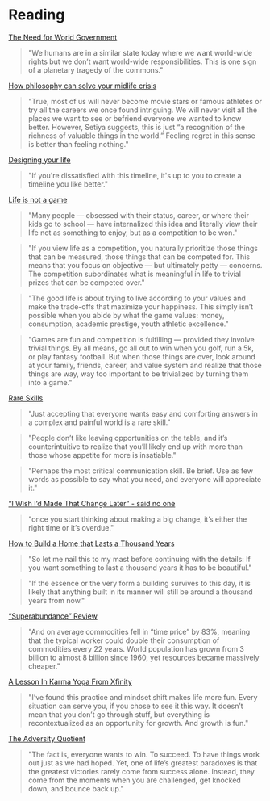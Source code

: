# Reading

[The Need for World Government](https://kk.org/thetechnium/the-need-for-world-government/)

> "We humans are in a similar state today where we want world-wide rights but we don’t want world-wide responsibilities. This is one sign of a planetary tragedy of the commons."

[How philosophy can solve your midlife crisis](https://news.mit.edu/2017/how-philosophy-can-solve-your-midlife-crisis-1003)

> "True, most of us will never become movie stars or famous athletes or try all the careers we once found intriguing. We will never visit all the places we want to see or befriend everyone we wanted to know better. However, Setiya suggests, this is just “a recognition of the richness of valuable things in the world.” Feeling regret in this sense is better than feeling nothing."

[Designing your life](https://www.getrichslowly.org/designing-your-life/)

> "If you're dissatisfied with this timeline, it's up to you to create a timeline you like better."

[Life is not a game](https://www.getrichslowly.org/life-is-not-a-game/)

> "Many people — obsessed with their status, career, or where their kids go to school — have internalized this idea and literally view their life not as something to enjoy, but as a competition to be won."

> "If you view life as a competition, you naturally prioritize those things that can be measured, those things that can be competed for. This means that you focus on objective — but ultimately petty — concerns. The competition subordinates what is meaningful in life to trivial prizes that can be competed over."

> "The good life is about trying to live according to your values and make the trade-offs that maximize your happiness. This simply isn’t possible when you abide by what the game values: money, consumption, academic prestige, youth athletic excellence."

> "Games are fun and competition is fulfilling — provided they involve trivial things. By all means, go all out to win when you golf, run a 5k, or play fantasy football. But when those things are over, look around at your family, friends, career, and value system and realize that those things are way, way too important to be trivialized by turning them into a game."

[Rare Skills](https://www.collaborativefund.com/blog/rare-skills/)

> "Just accepting that everyone wants easy and comforting answers in a complex and painful world is a rare skill."

> "People don’t like leaving opportunities on the table, and it’s counterintuitive to realize that you’ll likely end up with more than those whose appetite for more is insatiable."

> "Perhaps the most critical communication skill. Be brief. Use as few words as possible to say what you need, and everyone will appreciate it."

[“I Wish I’d Made That Change Later” - said no one](https://chrisguillebeau.com/i-wish-id-made-that-change-later/)

> "once you start thinking about making a big change, it’s either the right time or it’s overdue."

[How to Build a Home that Lasts a Thousand Years](https://wrathofgnon.substack.com/p/how-to-build-a-home-that-lasts-a)

> "So let me nail this to my mast before continuing with the details: If you want something to last a thousand years it has to be beautiful."

> "If the essence or the very form a building survives to this day, it is likely that anything built in its manner will still be around a thousand years from now."

[“Superabundance” Review](https://economistwritingeveryday.com/2022/08/31/superabundance-review/)

> "And on average commodities fell in “time price” by 83%, meaning that the typical worker could double their consumption of commodities every 22 years. World population has grown from 3 billion to almost 8 billion since 1960, yet resources became massively cheaper."

[A Lesson In Karma Yoga From Xfinity](https://life-longlearner.com/a-lesson-in-karma-yoga-from-xfinity/)

> "I’ve found this practice and mindset shift makes life more fun. Every situation can serve you, if you chose to see it this way. It doesn’t mean that you don’t go through stuff, but everything is recontextualized as an opportunity for growth. And growth is fun."

[The Adversity Quotient](https://collabfund.com/blog/the-adversity-quotient/)

> "The fact is, everyone wants to win. To succeed. To have things work out just as we had hoped. Yet, one of life’s greatest paradoxes is that the greatest victories rarely come from success alone. Instead, they come from the moments when you are challenged, get knocked down, and bounce back up."